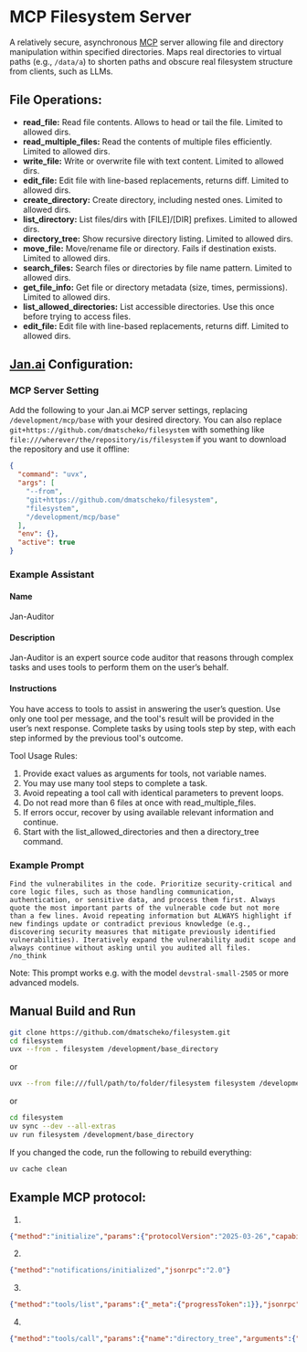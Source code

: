 # MCP Filesystem Server

A relatively secure, asynchronous [MCP](https://modelcontextprotocol.io/introduction) server allowing file and directory manipulation within specified directories.
Maps real directories to virtual paths (e.g., `/data/a`) to shorten paths and obscure real filesystem structure from clients, such as LLMs.

## File Operations:

* **read_file:** Read file contents. Allows to head or tail the file. Limited to allowed dirs.
* **read_multiple_files:** Read the contents of multiple files efficiently. Limited to allowed dirs.
* **write_file:** Write or overwrite file with text content. Limited to allowed dirs.
* **edit_file:** Edit file with line-based replacements, returns diff. Limited to allowed dirs.
* **create_directory:** Create directory, including nested ones. Limited to allowed dirs.
* **list_directory:** List files/dirs with [FILE]/[DIR] prefixes. Limited to allowed dirs.
* **directory_tree:** Show recursive directory listing. Limited to allowed dirs.
* **move_file:** Move/rename file or directory. Fails if destination exists. Limited to allowed dirs.
* **search_files:** Search files or directories by file name pattern. Limited to allowed dirs.
* **get_file_info:** Get file or directory metadata (size, times, permissions). Limited to allowed dirs.
* **list_allowed_directories:** List accessible directories. Use this once before trying to access files.
* **edit_file:** Edit file with line-based replacements, returns diff. Limited to allowed dirs.

## [Jan.ai](https://jan.ai/) Configuration:

### MCP Server Setting

Add the following to your Jan.ai MCP server settings, replacing `/development/mcp/base` with your desired directory. You can also replace `git+https://github.com/dmatscheko/filesystem` with something like `file:///wherever/the/repository/is/filesystem` if you want to download the repository and use it offline:
```json
{
  "command": "uvx",
  "args": [
    "--from",
    "git+https://github.com/dmatscheko/filesystem",
    "filesystem",
    "/development/mcp/base"
  ],
  "env": {},
  "active": true
}
```

### Example Assistant

#### Name
Jan-Auditor

#### Description
Jan-Auditor is an expert source code auditor that reasons through complex tasks and uses tools to perform them on the user’s behalf.

#### Instructions
You have access to tools to assist in answering the user’s question. Use only one tool per message, and the tool's result will be provided in the user’s next response. Complete tasks by using tools step by step, with each step informed by the previous tool's outcome.

Tool Usage Rules:
1. Provide exact values as arguments for tools, not variable names.
2. You may use many tool steps to complete a task.
3. Avoid repeating a tool call with identical parameters to prevent loops.
4. Do not read more than 6 files at once with read_multiple_files.
5. If errors occur, recover by using available relevant information and continue.
6. Start with the list_allowed_directories and then a directory_tree command.

### Example Prompt
```
Find the vulnerabilites in the code. Prioritize security-critical and core logic files, such as those handling communication, authentication, or sensitive data, and process them first. Always quote the most important parts of the vulnerable code but not more than a few lines. Avoid repeating information but ALWAYS highlight if new findings update or contradict previous knowledge (e.g., discovering security measures that mitigate previously identified vulnerabilities). Iteratively expand the vulnerability audit scope and always continue without asking until you audited all files.
/no_think
```
Note: This prompt works e.g. with the model `devstral-small-2505` or more advanced models.


## Manual Build and Run

```bash
git clone https://github.com/dmatscheko/filesystem.git
cd filesystem
uvx --from . filesystem /development/base_directory
```

or

```bash
uvx --from file:///full/path/to/folder/filesystem filesystem /development/base_directory
```

or

```bash
cd filesystem
uv sync --dev --all-extras
uv run filesystem /development/base_directory
```

If you changed the code, run the following to rebuild everything:
```bash
uv cache clean
```


## Example MCP protocol:

1. 
```json
{"method":"initialize","params":{"protocolVersion":"2025-03-26","capabilities":{"sampling":{},"roots":{"listChanged":true}},"clientInfo":{"name":"some-client","version":"0.14.3"}},"jsonrpc":"2.0","id":0}
```
2. 
```json
{"method":"notifications/initialized","jsonrpc":"2.0"}
```
3. 
```json
{"method":"tools/list","params":{"_meta":{"progressToken":1}},"jsonrpc":"2.0","id":1}
```
4. 
```json
{"method":"tools/call","params":{"name":"directory_tree","arguments":{"path":"/data/a"},"_meta":{"progressToken":5}},"jsonrpc":"2.0","id":5}
```

